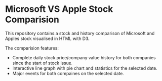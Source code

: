 # Microsoft VS Apple Stock Comparision 

This repository contains a stock and history comparison of Microsoft and Apples stock visualised in HTML with D3.

The comparision features:
- Complete daily stock price/company value history for both companies since the start of stock issue.
- Interactive line graph with pie chart and statistics for the selected date.
- Major events for both compaines on the selected date.
